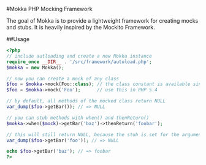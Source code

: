 #Mokka PHP Mocking Framework

The goal of Mokka is to provide a lightweight framework for creating mocks and stubs. It is heavily inspired by the Mockito Framework.

##Usage

```php
<?php 
// include autloading and create a new Mokka instance
require_once __DIR__ . '/src/framework/autoload.php';
$mokka = new Mokka();

// now you can create a mock of any class
$foo = $mokka->mock(Foo::class); // the class constant is available since PHP 5.5
$foo = $mokka->mock('Foo');      // use this in PHP 5.4

// by default, all methods of the mocked class return NULL
var_dump($foo->getBar()); // => NULL

// you can stub methods with when() and thenReturn()
$mokka->when($mock)->getBar('baz')->thenReturn('foobar');

// this will still return NULL, because the stub is set for the argument 'baz' only
var_dump($foo->getBar('foo')); // => NULL

echo $foo->getBar('baz'); // => foobar
?>
```
